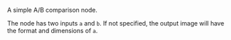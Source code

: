 A simple A/B comparison node.

The node has two inputs `a` and `b`.
If not specified, the output image will have the format and dimensions of `a`.
